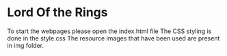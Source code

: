 # Lord Of the Rings 
To start the webpages please open the index.html file
The CSS styling is done in the style.css
The resource images that have been used are present in img folder. 